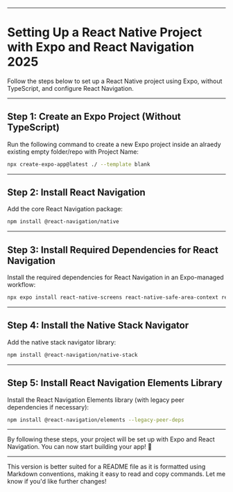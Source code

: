
---

# Setting Up a React Native Project with Expo and React Navigation 2025

Follow the steps below to set up a React Native project using Expo, without TypeScript, and configure React Navigation.

---

## Step 1: Create an Expo Project (Without TypeScript)

Run the following command to create a new Expo project inside an alraedy existing empty folder/repo with Project Name:

```bash
npx create-expo-app@latest ./ --template blank
```

---

## Step 2: Install React Navigation

Add the core React Navigation package:

```bash
npm install @react-navigation/native
```

---

## Step 3: Install Required Dependencies for React Navigation

Install the required dependencies for React Navigation in an Expo-managed workflow:

```bash
npx expo install react-native-screens react-native-safe-area-context react-native-gesture-handler react-native-reanimated react-native-vector-icons
```

---

## Step 4: Install the Native Stack Navigator

Add the native stack navigator library:

```bash
npm install @react-navigation/native-stack
```

---

## Step 5: Install React Navigation Elements Library

Install the React Navigation Elements library (with legacy peer dependencies if necessary):

```bash
npm install @react-navigation/elements --legacy-peer-deps
```

---

By following these steps, your project will be set up with Expo and React Navigation. You can now start building your app! 🚀

--- 

This version is better suited for a README file as it is formatted using Markdown conventions, making it easy to read and copy commands. Let me know if you'd like further changes!